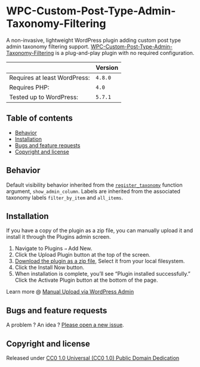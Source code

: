 # WPC-Custom-Post-Type-Admin-Taxonomy-Filtering

A non-invasive, lightweight WordPress plugin adding custom post type admin taxonomy filtering support. [WPC-Custom-Post-Type-Admin-Taxonomy-Filtering](https://github.com/amarinediary/WPC-Custom-Post-Type-Admin-Taxonomy-Filtering) is a plug-and-play plugin with no required configuration.

||Version|
|- |- |
|Requires at least WordPress:|`4.8.0`|
|Requires PHP:|`4.0`|
|Tested up to WordPress:|`5.7.1`|

## Table of contents

- [Behavior](https://github.com/amarinediary/WPC-Custom-Post-Type-Admin-Taxonomy-Filtering#behavior)
- [Installation](https://github.com/amarinediary/WPC-Custom-Post-Type-Admin-Taxonomy-Filtering#installation)
- [Bugs and feature requests](https://github.com/amarinediary/WPC-Custom-Post-Type-Admin-Taxonomy-Filtering#bugs-and-feature-requests)
- [Copyright and license](https://github.com/amarinediary/WPC-Custom-Post-Type-Admin-Taxonomy-Filtering#copyright-and-license)

## Behavior

Default visibility behavior inherited from the [`register_taxonomy`](https://developer.wordpress.org/reference/functions/register_taxonomy/#parameters) function argument, `show_admin_column`. Labels are inherited from the associated taxonomy labels `filter_by_item` and `all_items`.

## Installation

If you have a copy of the plugin as a zip file, you can manually upload it and install it through the Plugins admin screen.

1. Navigate to Plugins `→` Add New.
2. Click the Upload Plugin button at the top of the screen.
3. [Download the plugin as a zip file](https://github.com/amarinediary/WPC-Custom-Post-Type-Admin-Taxonomy-Filtering/archive/refs/heads/main.zip), Select it from your local filesystem.
4. Click the Install Now button.
5. When installation is complete, you’ll see “Plugin installed successfully.” Click the Activate Plugin button at the bottom of the page.

Learn more @ [Manual Upload via WordPress Admin](https://wordpress.org/support/article/managing-plugins/#manual-upload-via-wordpress-admin)

## Bugs and feature requests

A problem ? An idea ? [Please open a new issue](https://github.com/amarinediary/WPC-Custom-Post-Type-Admin-Taxonomy-Filtering/issues/new).

## Copyright and license

Released under [CC0 1.0 Universal (CC0 1.0) Public Domain Dedication](https://github.com/amarinediary/WPC-Custom-Post-Type-Admin-Taxonomy-Filtering/blob/main/LICENSE)
